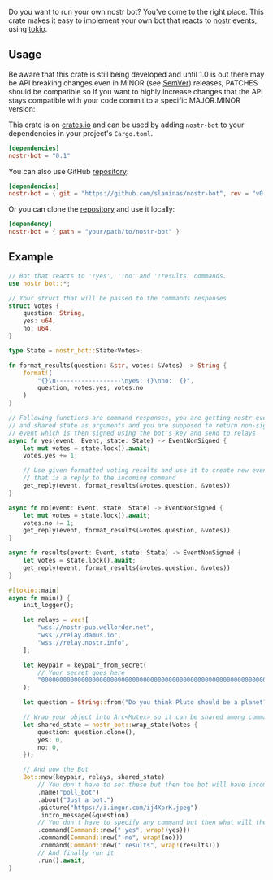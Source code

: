 Do you want to run your own nostr bot? You've come to the right place.
This crate makes it easy to implement your own bot that reacts to [nostr](https://github.com/nostr-protocol/nostr) events, using [tokio](https://github.com/tokio-rs/tokio).

## Usage
Be aware that this crate is still being developed and until 1.0 is out there may be API breaking changes
even in MINOR (see [SemVer](https://semver.org/)) releases, PATCHES should be compatible
so If you want to highly increase changes that the API stays compatible with your code commit to a specific MAJOR.MINOR version:

This crate is on [crates.io](https://crates.io/crates/nostr-bot) and can be
used by adding `nostr-bot` to your dependencies in your project's `Cargo.toml`.

```toml
[dependencies]
nostr-bot = "0.1"

```

You can also use GitHub [repository](https://github.com/slaninas/nostr-bot):
```toml
[dependencies]
nostr-bot = { git = "https://github.com/slaninas/nostr-bot", rev = "v0.1" }
```

Or you can clone the [repository](https://github.com/slaninas/nostr-bot) and use it locally:
```toml
[dependency]
nostr-bot = { path = "your/path/to/nostr-bot" }
```



## Example
```rust
// Bot that reacts to '!yes', '!no' and '!results' commands.
use nostr_bot::*;

// Your struct that will be passed to the commands responses
struct Votes {
    question: String,
    yes: u64,
    no: u64,
}

type State = nostr_bot::State<Votes>;

fn format_results(question: &str, votes: &Votes) -> String {
    format!(
        "{}\n------------------\nyes: {}\nno:  {}",
        question, votes.yes, votes.no
    )
}

// Following functions are command responses, you are getting nostr event
// and shared state as arguments and you are supposed to return non-signed
// event which is then signed using the bot's key and send to relays
async fn yes(event: Event, state: State) -> EventNonSigned {
    let mut votes = state.lock().await;
    votes.yes += 1;

    // Use given formatted voting results and use it to create new event
    // that is a reply to the incoming command
    get_reply(event, format_results(&votes.question, &votes))
}

async fn no(event: Event, state: State) -> EventNonSigned {
    let mut votes = state.lock().await;
    votes.no += 1;
    get_reply(event, format_results(&votes.question, &votes))
}

async fn results(event: Event, state: State) -> EventNonSigned {
    let votes = state.lock().await;
    get_reply(event, format_results(&votes.question, &votes))
}

#[tokio::main]
async fn main() {
    init_logger();

    let relays = vec![
        "wss://nostr-pub.wellorder.net",
        "wss://relay.damus.io",
        "wss://relay.nostr.info",
    ];

    let keypair = keypair_from_secret(
        // Your secret goes here
        "0000000000000000000000000000000000000000000000000000000000000001",
    );

    let question = String::from("Do you think Pluto should be a planet?");

    // Wrap your object into Arc<Mutex> so it can be shared among command handlers
    let shared_state = nostr_bot::wrap_state(Votes {
        question: question.clone(),
        yes: 0,
        no: 0,
    });

    // And now the Bot
    Bot::new(keypair, relays, shared_state)
        // You don't have to set these but then the bot will have incomplete profile info :(
        .name("poll_bot")
        .about("Just a bot.")
        .picture("https://i.imgur.com/ij4XprK.jpeg")
        .intro_message(&question)
        // You don't have to specify any command but then what will the bot do? Nothing.
        .command(Command::new("!yes", wrap!(yes)))
        .command(Command::new("!no", wrap!(no)))
        .command(Command::new("!results", wrap!(results)))
        // And finally run it
        .run().await;
}
```
